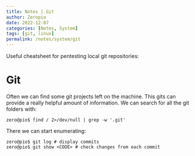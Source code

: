 ```yaml
---
title: Notes | Git
author: Zeropio
date: 2022-12-07
categories: [Notes, System]
tags: [git, linux]
permalink: /notes/system/git
---
```


Useful cheatsheet for pentesting local git repositories:

# Git

Often we can find some git projects left on the machine. This gits can provide a really helpful amount of information. We can search for all the git folders with:
```console
zero@pio$ find / 2>/dev/null | grep -w '.git'
```

There we can start enumerating:
```console
zero@pio$ git log # display commits
zero@pio$ git show <CODE> # check changes from each commit
```

